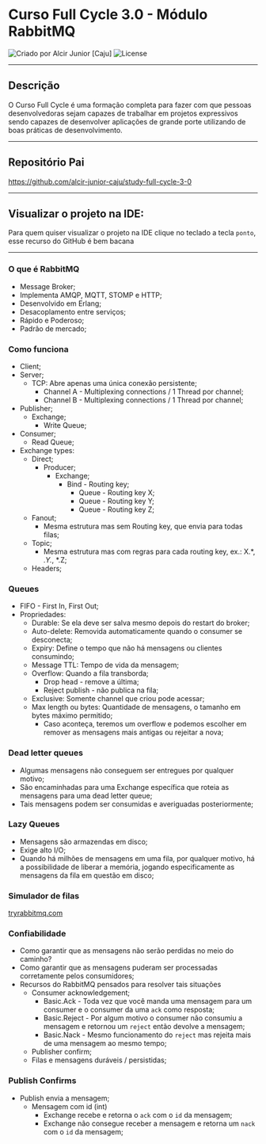 # Curso Full Cycle 3.0 - Módulo RabbitMQ

<div>
    <img alt="Criado por Alcir Junior [Caju]" src="https://img.shields.io/badge/criado%20por-Alcir Junior [Caju]-%23f08700">
    <img alt="License" src="https://img.shields.io/badge/license-MIT-%23f08700">
</div>

---

## Descrição

O Curso Full Cycle é uma formação completa para fazer com que pessoas desenvolvedoras sejam capazes de trabalhar em projetos expressivos sendo capazes de desenvolver aplicações de grande porte utilizando de boas práticas de desenvolvimento.

---

## Repositório Pai
https://github.com/alcir-junior-caju/study-full-cycle-3-0

---

## Visualizar o projeto na IDE:

Para quem quiser visualizar o projeto na IDE clique no teclado a tecla `ponto`, esse recurso do GitHub é bem bacana

---

### O que é RabbitMQ
- Message Broker;
- Implementa AMQP, MQTT, STOMP e HTTP;
- Desenvolvido em Erlang;
- Desacoplamento entre serviços;
- Rápido e Poderoso;
- Padrão de mercado;

### Como funciona
- Client;
- Server;
    - TCP: Abre apenas uma única conexão persistente;
        - Channel A - Multiplexing connections / 1 Thread por channel;
        - Channel B - Multiplexing connections / 1 Thread por channel;
- Publisher;
    - Exchange;
        - Write Queue;
- Consumer;
    - Read Queue;
- Exchange types:
    - Direct;
        - Producer;
            - Exchange;
                - Bind - Routing key;
                    - Queue - Routing key X;
                    - Queue - Routing key Y;
                    - Queue - Routing key Z;
    - Fanout;
        - Mesma estrutura mas sem Routing key, que envia para todas filas;
    - Topic;
        - Mesma estrutura mas com regras para cada routing key, ex.: X.*, *.Y.*, *.Z;
    - Headers;

### Queues
- FIFO - First In, First Out;
- Propriedades:
    - Durable: Se ela deve ser salva mesmo depois do restart do broker;
    - Auto-delete: Removida automaticamente quando o consumer se desconecta;
    - Expiry: Define o tempo que não há mensagens ou clientes consumindo;
    - Message TTL: Tempo de vida da mensagem;
    - Overflow: Quando a fila transborda;
        - Drop head - remove a última;
        - Reject publish - não publica na fila;
    - Exclusive: Somente channel que criou pode acessar;
    - Max length ou bytes: Quantidade de mensagens, o tamanho em bytes máximo permitido;
        - Caso aconteça, teremos um overflow e podemos escolher em remover as mensagens mais antigas ou rejeitar a nova;

### Dead letter queues
- Algumas mensagens não conseguem ser entregues por qualquer motivo;
- São encaminhadas para uma Exchange específica que roteia as mensagens para uma dead letter queue;
- Tais mensagens podem ser consumidas e averiguadas posteriormente;

### Lazy Queues
- Mensagens são armazendas em disco;
- Exige alto I/O;
- Quando há milhões de mensagens em uma fila, por qualquer motivo, há a possibilidade de liberar a memória, jogando especificamente as mensagens da fila em questão em disco;

### Simulador de filas
[tryrabbitmq.com](https://tryrabbitmq.com/)

### Confiabilidade
- Como garantir que as mensagens não serão perdidas no meio do caminho?
- Como garantir que as mensagens puderam ser processadas corretamente pelos consumidores;
- Recursos do RabbitMQ pensados para resolver tais situações
    - Consumer acknowledgement;
        - Basic.Ack - Toda vez que você manda uma mensagem para um consumer e o consumer da uma `ack` como resposta;
        - Basic.Reject - Por algum motivo o consumer não consumiu a mensagem e retornou um `reject` então devolve a mensagem;
        - Basic.Nack - Mesmo funcionamento do `reject` mas rejeita mais de uma mensagem ao mesmo tempo;
    - Publisher confirm;
    - Filas e mensagens duráveis / persistidas;

### Publish Confirms
- Publish envia a mensagem;
    - Mensagem com id (int)
        - Exchange recebe e retorna o `ack` com o `id` da mensagem;
        - Exchange não consegue receber a mensagem e retorna um `nack` com o `id` da mensagem;
